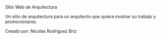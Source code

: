 Sitio Web de Arquitectura

Un sitio de arquitectura para un arquitecto que quiera mostrar su trabajo y promocionarse.
  
Creado por: Nicolas Rodriguez Briz
